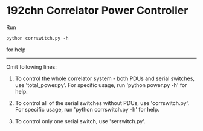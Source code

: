 # 192chn Correlator Power Controller

Run

`python corrswitch.py -h`

for help

----------------------------

Omit following lines:

1. To control the whole correlator system - both PDUs and serial switches, use 'total_power.py'.
For specific usage, run 'python power.py -h' for help.

2. To control all of the serial switches without PDUs, use 'corrswitch.py'.
For specific usage, run 'python corrswitch.py -h' for help.

3. To control only one serial switch, use 'serswitch.py'.


